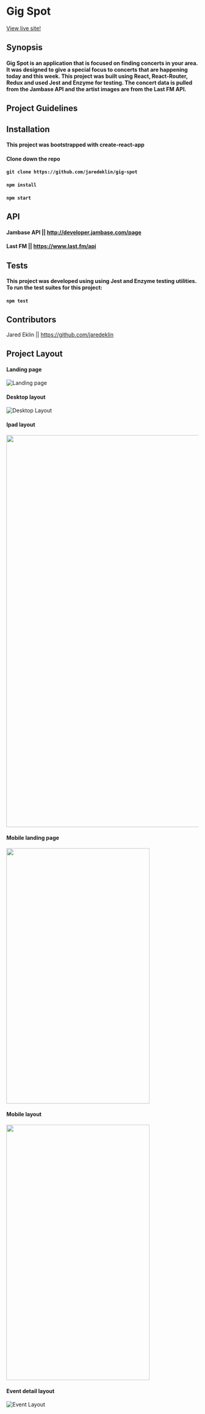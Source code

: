 # Gig Spot

[View live site!](http://gigspot.surge.sh/)

## Synopsis
#### Gig Spot is an application that is focused on finding concerts in your area. It was designed to give a special focus to concerts that are happening today and this week. This project was built using React, React-Router, Redux and used Jest and Enzyme for testing. The concert data is pulled from the Jambase API and the artist images are from the Last FM API.

## Project Guidelines

## Installation

#### This project was bootstrapped with create-react-app

#### Clone down the repo
#### ```git clone https://github.com/jaredeklin/gig-spot```

#### ```npm install```

#### ```npm start```

## API
#### Jambase API || http://developer.jambase.com/page
#### Last FM || https://www.last.fm/api

## Tests

#### This project was developed using using Jest and Enzyme testing utilities. To run the test suites for this project:

#### ```npm test```

## Contributors
Jared Eklin || https://github.com/jaredeklin

## Project Layout

#### Landing page
![Landing page](./src/images/landing-page.png)

#### Desktop layout
![Desktop Layout](./src/images/desktop-layout.png)

#### Ipad layout
<img src="./src/images/Ipad-layout.png" width="768" height="1024">

#### Mobile landing page
<img src="./src/images/mobile-landing-page.png" width="375" height="667">

#### Mobile layout
<img src="./src/images/Mobile-layout.png" width="375" height="667">

#### Event detail layout
![Event Layout](./src/images/Event-layout.png)

